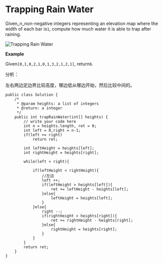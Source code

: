 # Trapping Rain Water

Given\_n\_non-negative integers representing an elevation map where the width of each bar is`1`, compute how much water it is able to trap after raining.

![Trapping Rain Water](https://lintcode-media.s3.amazonaws.com/problem/rainwatertrap.png)

**Example**

Given`[0,1,0,2,1,0,1,3,2,1,2,1]`, return`6`.

分析：

左右两边定边界比较高度，哪边低从哪边开始，然后比较中间的。

```text
public class Solution {
    /*
     * @param heights: a list of integers
     * @return: a integer
     */
    public int trapRainWater(int[] heights) {
        // write your code here
        int n = heights.length, ret = 0;
        int left = 0,right = n-1;
        if(left >= right)
            return ret;

        int leftHeight = heights[left];
        int rightHeight = heights[right];

        while(left < right){

            if(leftHeight < rightHeight){
                //左边
                left ++;
                if(leftHeight > heights[left]){
                    ret += leftHeight - heights[left];
                }else{
                    leftHeight = heights[left];
                }
            }else{
                right --;
                if(rightHeight > heights[right]){
                    ret += rightHeight - heights[right];
                }else{
                    rightHeight = heights[right];
                }
            }
        }
        return ret;
    }
}
```

